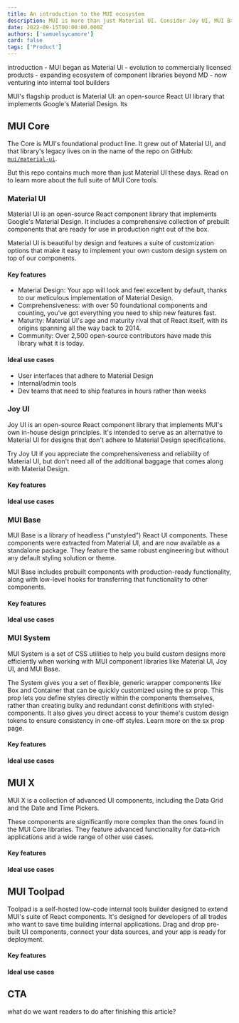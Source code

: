 ```yaml
---
title: An introduction to the MUI ecosystem
description: MUI is more than just Material UI. Consider Joy UI, MUI Base, MUI X, and Toolpad for your next project.
date: 2022-09-15T00:00:00.000Z
authors: ['samuelsycamore']
card: false
tags: ['Product']
---
```


introduction - MUI began as Material UI - evolution to commercially licensed products - expanding ecosystem of component libraries beyond MD - now venturing into internal tool builders

MUI's flagship product is Material UI: an open-source React UI library that implements Google's Material Design.
Its

## MUI Core

The Core is MUI's foundational product line.
It grew out of Material UI, and that library's legacy lives on in the name of the repo on GitHub: [`mui/material-ui`](https://github.com/mui/material-ui).

But this repo contains much more than just Material UI these days.
Read on to learn more about the full suite of MUI Core tools.

### Material UI

Material UI is an open-source React component library that implements Google's Material Design.
It includes a comprehensive collection of prebuilt components that are ready for use in production right out of the box.

Material UI is beautiful by design and features a suite of customization options that make it easy to implement your own custom design system on top of our components.

#### Key features

- Material Design: Your app will look and feel excellent by default, thanks to our meticulous implementation of Material Design.
- Comprehensiveness: with over 50 foundational components and counting, you've got everything you need to ship new features fast.
- Maturity: Material UI's age and maturity rival that of React itself, with its origins spanning all the way back to 2014.
- Community: Over 2,500 open-source contributors have made this library what it is today.

#### Ideal use cases

- User interfaces that adhere to Material Design
- Internal/admin tools
- Dev teams that need to ship features in hours rather than weeks

### Joy UI

Joy UI is an open-source React component library that implements MUI's own in-house design principles.
It's intended to serve as an alternative to Material UI for designs that don't adhere to Material Design specifications.

Try Joy UI if you appreciate the comprehensiveness and reliability of Material UI, but don't need all of the additional baggage that comes along with Material Design.

#### Key features

#### Ideal use cases

### MUI Base

MUI Base is a library of headless ("unstyled") React UI components.
These components were extracted from Material UI, and are now available as a standalone package. They feature the same robust engineering but without any default styling solution or theme.

MUI Base includes prebuilt components with production-ready functionality, along with low-level hooks for transferring that functionality to other components.

#### Key features

#### Ideal use cases

### MUI System

MUI System is a set of CSS utilities to help you build custom designs more efficiently when working with MUI component libraries like Material UI, Joy UI, and MUI Base.

The System gives you a set of flexible, generic wrapper components like Box and Container that can be quickly customized using the sx prop.
This prop lets you define styles directly within the components themselves, rather than creating bulky and redundant const definitions with styled-components.
It also gives you direct access to your theme's custom design tokens to ensure consistency in one-off styles. Learn more on the sx prop page.

#### Key features

#### Ideal use cases

## MUI X

MUI X is a collection of advanced UI components, including the Data Grid and the Date and Time Pickers.

These components are significantly more complex than the ones found in the MUI Core libraries.
They feature advanced functionality for data-rich applications and a wide range of other use cases.

#### Key features

#### Ideal use cases

## MUI Toolpad

Toolpad is a self-hosted low-code internal tools builder designed to extend MUI's suite of React components.
It's designed for developers of all trades who want to save time building internal applications.
Drag and drop pre-built UI components, connect your data sources, and your app is ready for deployment.

#### Key features

#### Ideal use cases

## CTA

what do we want readers to do after finishing this article?
